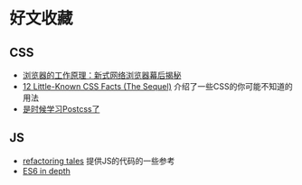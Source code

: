 # 好文收藏
## CSS
* [浏览器的工作原理：新式网络浏览器幕后揭秘](http://www.html5rocks.com/zh/tutorials/internals/howbrowserswork/?from=timeline&isappinstalled=0)
* [12 Little-Known CSS Facts (The Sequel)](http://www.sitepoint.com/12-little-known-css-facts-the-sequel/) 介绍了一些CSS的你可能不知道的用法
* [是时候学习Postcss了](http://davidtheclark.com/its-time-for-everyone-to-learn-about-postcss/)

## JS
* [refactoring tales](http://javascriptplayground.com/the-refactoring-tales/refactoring-tales.html) 提供JS的代码的一些参考
* [ES6 in depth](https://hacks.mozilla.org/category/es6-in-depth/)
